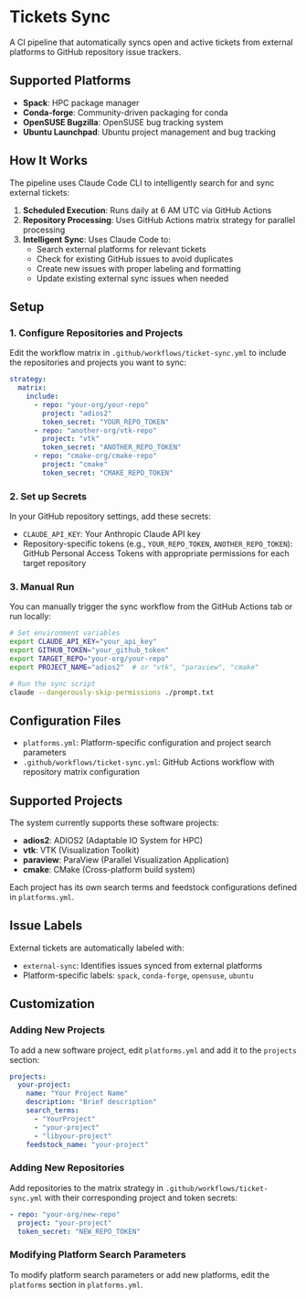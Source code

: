 # Tickets Sync

A CI pipeline that automatically syncs open and active tickets from external platforms to GitHub repository issue trackers.

## Supported Platforms

- **Spack**: HPC package manager
- **Conda-forge**: Community-driven packaging for conda
- **OpenSUSE Bugzilla**: OpenSUSE bug tracking system
- **Ubuntu Launchpad**: Ubuntu project management and bug tracking

## How It Works

The pipeline uses Claude Code CLI to intelligently search for and sync external tickets:

1. **Scheduled Execution**: Runs daily at 6 AM UTC via GitHub Actions
2. **Repository Processing**: Uses GitHub Actions matrix strategy for parallel processing
3. **Intelligent Sync**: Uses Claude Code to:
   - Search external platforms for relevant tickets
   - Check for existing GitHub issues to avoid duplicates
   - Create new issues with proper labeling and formatting
   - Update existing external sync issues when needed

## Setup

### 1. Configure Repositories and Projects

Edit the workflow matrix in `.github/workflows/ticket-sync.yml` to include the repositories and projects you want to sync:

```yaml
strategy:
  matrix:
    include:
      - repo: "your-org/your-repo"
        project: "adios2"
        token_secret: "YOUR_REPO_TOKEN"
      - repo: "another-org/vtk-repo"
        project: "vtk"
        token_secret: "ANOTHER_REPO_TOKEN"
      - repo: "cmake-org/cmake-repo"
        project: "cmake"
        token_secret: "CMAKE_REPO_TOKEN"
```

### 2. Set up Secrets

In your GitHub repository settings, add these secrets:

- `CLAUDE_API_KEY`: Your Anthropic Claude API key
- Repository-specific tokens (e.g., `YOUR_REPO_TOKEN`, `ANOTHER_REPO_TOKEN`): GitHub Personal Access Tokens with appropriate permissions for each target repository

### 3. Manual Run

You can manually trigger the sync workflow from the GitHub Actions tab or run locally:

```bash
# Set environment variables
export CLAUDE_API_KEY="your_api_key"
export GITHUB_TOKEN="your_github_token"
export TARGET_REPO="your-org/your-repo"
export PROJECT_NAME="adios2"  # or "vtk", "paraview", "cmake"

# Run the sync script
claude --dangerously-skip-permissions ./prompt.txt
```

## Configuration Files

- `platforms.yml`: Platform-specific configuration and project search parameters
- `.github/workflows/ticket-sync.yml`: GitHub Actions workflow with repository matrix configuration

## Supported Projects

The system currently supports these software projects:

- **adios2**: ADIOS2 (Adaptable IO System for HPC)
- **vtk**: VTK (Visualization Toolkit)
- **paraview**: ParaView (Parallel Visualization Application)
- **cmake**: CMake (Cross-platform build system)

Each project has its own search terms and feedstock configurations defined in `platforms.yml`.

## Issue Labels

External tickets are automatically labeled with:
- `external-sync`: Identifies issues synced from external platforms
- Platform-specific labels: `spack`, `conda-forge`, `opensuse`, `ubuntu`

## Customization

### Adding New Projects

To add a new software project, edit `platforms.yml` and add it to the `projects` section:

```yaml
projects:
  your-project:
    name: "Your Project Name"
    description: "Brief description"
    search_terms:
      - "YourProject"
      - "your-project"
      - "libyour-project"
    feedstock_name: "your-project"
```

### Adding New Repositories

Add repositories to the matrix strategy in `.github/workflows/ticket-sync.yml` with their corresponding project and token secrets:

```yaml
- repo: "your-org/new-repo"
  project: "your-project"
  token_secret: "NEW_REPO_TOKEN"
```

### Modifying Platform Search Parameters

To modify platform search parameters or add new platforms, edit the `platforms` section in `platforms.yml`.